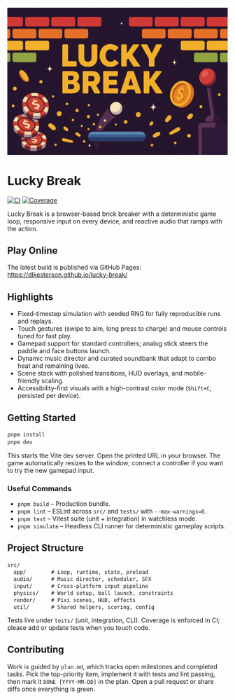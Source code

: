 ![Lucky Break banner](assets/ui/banner.png)

# Lucky Break

[![CI](https://github.com/dlkesterson/lucky-break/actions/workflows/ci.yml/badge.svg)](https://github.com/dlkesterson/lucky-break/actions/workflows/ci.yml)
[![Coverage](https://img.shields.io/endpoint?url=https%3A%2F%2Fdlkesterson.github.io%2Flucky-break%2Fcoverage%2Fcoverage-summary.json&label=coverage)](https://dlkesterson.github.io/lucky-break/coverage/index.html)

Lucky Break is a browser-based brick breaker with a deterministic game loop, responsive input on every device, and reactive audio that ramps with the action.

## Play Online

The latest build is published via GitHub Pages: https://dlkesterson.github.io/lucky-break/

## Highlights

- Fixed-timestep simulation with seeded RNG for fully reproducible runs and replays.
- Touch gestures (swipe to aim, long press to charge) and mouse controls tuned for fast play.
- Gamepad support for standard controllers; analog stick steers the paddle and face buttons launch.
- Dynamic music director and curated soundbank that adapt to combo heat and remaining lives.
- Scene stack with polished transitions, HUD overlays, and mobile-friendly scaling.
- Accessibility-first visuals with a high-contrast color mode (`Shift+C`, persisted per device).

## Getting Started

```bash
pnpm install
pnpm dev
```

This starts the Vite dev server. Open the printed URL in your browser. The game automatically resizes to the window; connect a controller if you want to try the new gamepad input.

### Useful Commands

- `pnpm build` – Production bundle.
- `pnpm lint` – ESLint across `src/` and `tests/` with `--max-warnings=0`.
- `pnpm test` – Vitest suite (unit + integration) in watchless mode.
- `pnpm simulate` – Headless CLI runner for deterministic gameplay scripts.

## Project Structure

```
src/
  app/        # Loop, runtime, state, preload
  audio/      # Music director, scheduler, SFX
  input/      # Cross-platform input pipeline
  physics/    # World setup, ball launch, constraints
  render/     # Pixi scenes, HUD, effects
  util/       # Shared helpers, scoring, config
```

Tests live under `tests/` (unit, integration, CLI). Coverage is enforced in CI; please add or update tests when you touch code.

## Contributing

Work is guided by `plan.md`, which tracks open milestones and completed tasks. Pick the top-priority item, implement it with tests and lint passing, then mark it `DONE [YYYY-MM-DD]` in the plan. Open a pull request or share diffs once everything is green.
